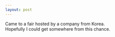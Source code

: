 ```yaml
---
layout: post
---
```

  

Came to a fair hosted by a company from Korea.  
Hopefully I could get somewhere from this chance.  